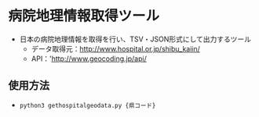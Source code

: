 # 病院地理情報取得ツール
- 日本の病院地理情報を取得を行い、TSV・JSON形式にして出力するツール
    - データ取得元：http://www.hospital.or.jp/shibu_kaiin/
    - API：'http://www.geocoding.jp/api/

## 使用方法
- `python3 gethospitalgeodata.py {県コード}`
